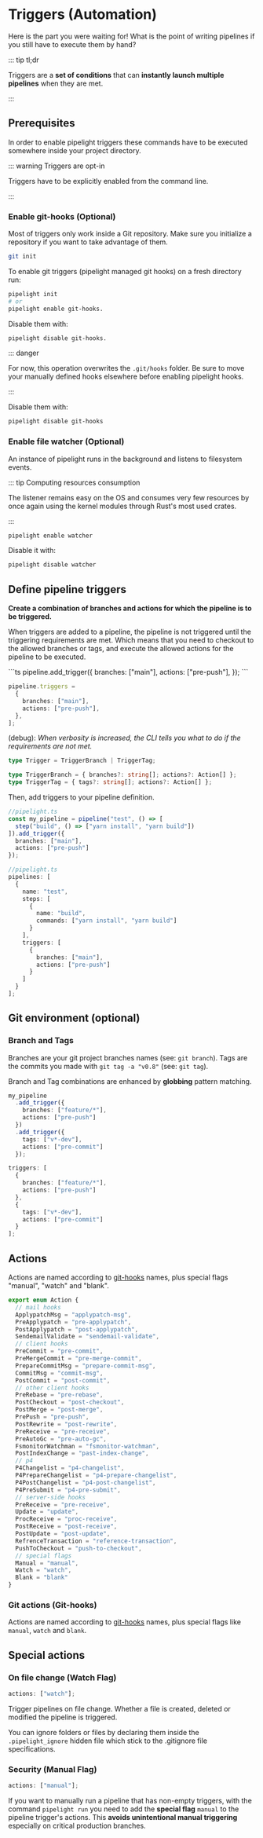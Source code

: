 <script setup lang="ts">
import { api } from "@utils/preferences.ts";
import Sync from '@components/Sync.vue';
import ASync from '@components/ASync.vue';
</script>

# Triggers (Automation)

Here is the part you were waiting for! What is the point of writing pipelines
if you still have to execute them by hand?

::: tip tl;dr

Triggers are a **set of conditions** that can **instantly launch multiple
pipelines** when they are met.

:::

## Prerequisites

In order to enable pipelight triggers these commands have to be executed
somewhere inside your project directory.

::: warning Triggers are opt-in

Triggers have to be explicitly enabled from the command line.

:::

### Enable git-hooks (Optional)

Most of triggers only work inside a Git repository. Make sure you initialize a repository
if you want to take advantage of them.

```sh
git init
```

To enable git triggers (pipelight managed git hooks) on a fresh directory run:

```sh
pipelight init
# or
pipelight enable git-hooks.
```

Disable them with:

```sh
pipelight disable git-hooks.
```

::: danger

For now, this operation overwrites the `.git/hooks` folder. Be sure to move your
manually defined hooks elsewhere before enabling pipelight hooks.

:::

Disable them with:

```sh
pipelight disable git-hooks
```

### Enable file watcher (Optional)

An instance of pipelight runs in the background and listens to filesystem events.

::: tip Computing resources consumption

The listener remains easy on the OS and consumes very few resources by
once again using the kernel modules through Rust's most used crates.

:::

```sh
pipelight enable watcher
```

Disable it with:

```sh
pipelight disable watcher
```

## Define pipeline triggers

**Create a combination of branches and actions for which the pipeline is to be triggered.**

When triggers are added to a pipeline, the pipeline is not triggered until the
triggering requirements are met.
Which means that you need to checkout to the allowed
branches or tags, and execute the allowed actions for the pipeline to be executed.

<div v-if="api.compositions">
```ts
pipeline.add_trigger({
  branches: ["main"],
  actions: ["pre-push"],
});
```

</div>
<div v-else>

```ts
pipeline.triggers =
  {
    branches: ["main"],
    actions: ["pre-push"],
  },
];
```

(debug): _When verbosity is increased, the CLI tells you what to do if the
requirements are not met._

</div>

```ts
type Trigger = TriggerBranch | TriggerTag;

type TriggerBranch = { branches?: string[]; actions?: Action[] };
type TriggerTag = { tags?: string[]; actions?: Action[] };
```

Then, add triggers to your pipeline definition.

<div v-if="api.compositions">

```ts
//pipelight.ts
const my_pipeline = pipeline("test", () => [
  step("build", () => ["yarn install", "yarn build"])
]).add_trigger({
  branches: ["main"],
  actions: ["pre-push"]
});
```

</div>
<div v-else>

```ts
//pipelight.ts
pipelines: [
  {
    name: "test",
    steps: [
      {
        name: "build",
        commands: ["yarn install", "yarn build"]
      }
    ],
    triggers: [
      {
        branches: ["main"],
        actions: ["pre-push"]
      }
    ]
  }
];
```

</div>

## Git environment (optional)

### Branch and Tags

Branches are your git project branches names (see: `git branch`).
Tags are the commits you made with `git tag -a "v0.8"` (see: `git tag`).

Branch and Tag combinations are enhanced by **globbing** pattern matching.

<div v-if="api.compositions">

```ts
my_pipeline
  .add_trigger({
    branches: ["feature/*"],
    actions: ["pre-push"]
  })
  .add_trigger({
    tags: ["v*-dev"],
    actions: ["pre-commit"]
  });
```

</div>
<div v-else>

```ts
triggers: [
  {
    branches: ["feature/*"],
    actions: ["pre-push"]
  },
  {
    tags: ["v*-dev"],
    actions: ["pre-commit"]
  }
];
```

</div>

## Actions

Actions are named according to [git-hooks](https://githooks.com/) names, plus
special flags "manual", "watch" and "blank".

```ts
export enum Action {
  // mail hooks
  ApplypatchMsg = "applypatch-msg",
  PreApplypatch = "pre-applypatch",
  PostApplypatch = "post-applypatch",
  SendemailValidate = "sendemail-validate",
  // client hooks
  PreCommit = "pre-commit",
  PreMergeCommit = "pre-merge-commit",
  PrepareCommitMsg = "prepare-commit-msg",
  CommitMsg = "commit-msg",
  PostCommit = "post-commit",
  // other client hooks
  PreRebase = "pre-rebase",
  PostCheckout = "post-checkout",
  PostMerge = "post-merge",
  PrePush = "pre-push",
  PostRewrite = "post-rewrite",
  PreReceive = "pre-receive",
  PreAutoGc = "pre-auto-gc",
  FsmonitorWatchman = "fsmonitor-watchman",
  PostIndexChange = "past-index-change",
  // p4
  P4Changelist = "p4-changelist",
  P4PrepareChangelist = "p4-prepare-changelist",
  P4PostChangelist = "p4-post-changelist",
  P4PreSubmit = "p4-pre-submit",
  // server-side hooks
  PreReceive = "pre-receive",
  Update = "update",
  ProcReceive = "proc-receive",
  PostReceive = "post-receive",
  PostUpdate = "post-update",
  RefrenceTransaction = "reference-transaction",
  PushToCheckout = "push-to-checkout",
  // special flags
  Manual = "manual",
  Watch = "watch",
  Blank = "blank"
}
```

### Git actions (Git-hooks)

Actions are named according to [git-hooks](https://githooks.com/) names, plus
special flags like `manual`, `watch` and `blank`.

## Special actions

### On file change (Watch Flag)

```ts
actions: ["watch"];
```

Trigger pipelines on file change. Whether a file is created, deleted or modified
the pipeline is triggered.

You can ignore folders or files by declaring them inside the `.pipelight_ignore`
hidden file which stick to the .gitignore file specifications.

### Security (Manual Flag)

```ts
actions: ["manual"];
```

If you want to manually run a pipeline that has non-empty triggers, with the
command `pipelight run` you need to add the **special flag** `manual` to the
pipeline trigger's actions. This **avoids unintentional manual triggering**
especially on critical production branches.
